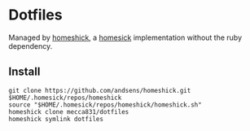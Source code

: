 # Dotfiles

Managed by [homeshick](https://github.com/andsens/homeshick), a [homesick](https://github.com/technicalpickles/homesick) implementation without the ruby dependency.

## Install

```
git clone https://github.com/andsens/homeshick.git $HOME/.homesick/repos/homeshick
source "$HOME/.homesick/repos/homeshick/homeshick.sh"
homeshick clone mecca831/dotfiles
homeshick symlink dotfiles
```

